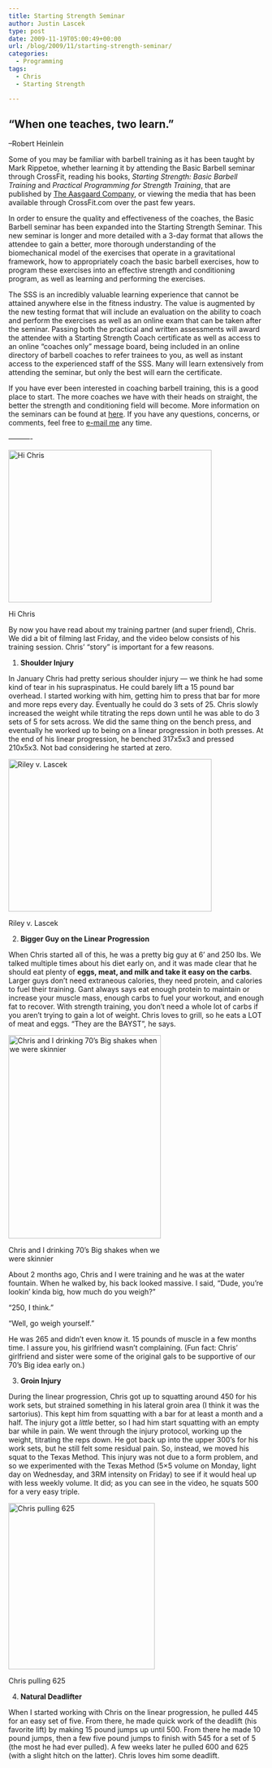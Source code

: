 ```yaml
---
title: Starting Strength Seminar
author: Justin Lascek
type: post
date: 2009-11-19T05:00:49+00:00
url: /blog/2009/11/starting-strength-seminar/
categories:
  - Programming
tags:
  - Chris
  - Starting Strength

---
```

## &#8220;When one teaches, two learn.&#8221;
  
&#8211;Robert Heinlein

Some of you may be familiar with barbell training as it has been taught by Mark Rippetoe, whether learning it by attending the Basic Barbell seminar through CrossFit, reading his books, _Starting Strength: Basic Barbell Training_ and _Practical Programming for Strength Training_, that are published by [The Aasgaard Company][1], or viewing the media that has been available through CrossFit.com over the past few years.
  

  
In order to ensure the quality and effectiveness of the coaches, the Basic Barbell seminar has been expanded into the Starting Strength Seminar. This new seminar is longer and more detailed with a 3-day format that allows the attendee to gain a better, more thorough understanding of the biomechanical model of the exercises that operate in a gravitational framework, how to appropriately coach the basic barbell exercises, how to program these exercises into an effective strength and conditioning program, as well as learning and performing the exercises.
  

  
The SSS is an incredibly valuable learning experience that cannot be attained anywhere else in the fitness industry. The value is augmented by the new testing format that will include an evaluation on the ability to coach and perform the exercises as well as an online exam that can be taken after the seminar. Passing both the practical and written assessments will award the attendee with a Starting Strength Coach certificate as well as access to an online &#8220;coaches only&#8221; message board, being included in an online directory of barbell coaches to refer trainees to you, as well as instant access to the experienced staff of the SSS. Many will learn extensively from attending the seminar, but only the best will earn the certificate.
  

  
If you have ever been interested in coaching barbell training, this is a good place to start. The more coaches we have with their heads on straight, the better the strength and conditioning field will become. More information on the seminars can be found at [here][2]. If you have any questions, concerns, or comments, feel free to [e-mail me][3] any time.
  

  
&#8212;&#8212;&#8212;-
  

  


<div id="attachment_773" style="width: 410px" class="wp-caption aligncenter">
  <img aria-describedby="caption-attachment-773" data-attachment-id="773" data-permalink="/blog/2009/11/starting-strength-seminar/riley1/" data-orig-file="/2009/11/riley1.jpg" data-orig-size="604,453" data-comments-opened="1" data-image-meta="{&quot;aperture&quot;:&quot;0&quot;,&quot;credit&quot;:&quot;&quot;,&quot;camera&quot;:&quot;&quot;,&quot;caption&quot;:&quot;&quot;,&quot;created_timestamp&quot;:&quot;0&quot;,&quot;copyright&quot;:&quot;&quot;,&quot;focal_length&quot;:&quot;0&quot;,&quot;iso&quot;:&quot;0&quot;,&quot;shutter_speed&quot;:&quot;0&quot;,&quot;title&quot;:&quot;&quot;}" data-image-title="riley1" data-image-description="" data-medium-file="/2009/11/riley1-400x300.jpg" data-large-file="/2009/11/riley1.jpg" src="/2009/11/riley1-400x300.jpg" alt="Hi Chris" width="400" height="300" class="size-medium wp-image-773" srcset="/2009/11/riley1-400x300.jpg 400w, /2009/11/riley1.jpg 604w" sizes="(max-width: 400px) 100vw, 400px" />
  
  <p id="caption-attachment-773" class="wp-caption-text">
    Hi Chris
  </p>
</div>


  

  
By now you have read about my training partner (and super friend), Chris. We did a bit of filming last Friday, and the video below consists of his training session. Chris&rsquo; &#8220;story&#8221; is important for a few reasons.
  

  
1. **Shoulder Injury**
  
In January Chris had pretty serious shoulder injury &#8212; we think he had some kind of tear in his supraspinatus. He could barely lift a 15 pound bar overhead. I started working with him, getting him to press that bar for more and more reps every day. Eventually he could do 3 sets of 25. Chris slowly increased the weight while titrating the reps down until he was able to do 3 sets of 5 for sets across. We did the same thing on the bench press, and eventually he worked up to being on a linear progression in both presses. At the end of his linear progression, he benched 317x5x3 and pressed 210x5x3. Not bad considering he started at zero.
  

  


<div id="attachment_775" style="width: 410px" class="wp-caption aligncenter">
  <img aria-describedby="caption-attachment-775" data-attachment-id="775" data-permalink="/blog/2009/11/starting-strength-seminar/dsc02732/" data-orig-file="/2009/11/DSC02732.JPG" data-orig-size="640,480" data-comments-opened="1" data-image-meta="{&quot;aperture&quot;:&quot;2.8&quot;,&quot;credit&quot;:&quot;&quot;,&quot;camera&quot;:&quot;DSC-P72&quot;,&quot;caption&quot;:&quot;&quot;,&quot;created_timestamp&quot;:&quot;1245359811&quot;,&quot;copyright&quot;:&quot;&quot;,&quot;focal_length&quot;:&quot;6&quot;,&quot;iso&quot;:&quot;160&quot;,&quot;shutter_speed&quot;:&quot;0.025&quot;,&quot;title&quot;:&quot;&quot;}" data-image-title="DSC02732" data-image-description="" data-medium-file="/2009/11/DSC02732-400x300.jpg" data-large-file="/2009/11/DSC02732.JPG" src="/2009/11/DSC02732-400x300.jpg" alt="Riley v. Lascek" width="400" height="300" class="size-medium wp-image-775" srcset="/2009/11/DSC02732-400x300.jpg 400w, /2009/11/DSC02732.JPG 640w" sizes="(max-width: 400px) 100vw, 400px" />
  
  <p id="caption-attachment-775" class="wp-caption-text">
    Riley v. Lascek
  </p>
</div>


  

  
2. **Bigger Guy on the Linear Progression**
  
When Chris started all of this, he was a pretty big guy at 6&rsquo; and 250 lbs. We talked multiple times about his diet early on, and it was made clear that he should eat plenty of **eggs, meat, and milk and take it easy on the carbs**. Larger guys don&rsquo;t need extraneous calories, they need protein, and calories to fuel their training. Gant always says eat enough protein to maintain or increase your muscle mass, enough carbs to fuel your workout, and enough fat to recover. With strength training, you don&rsquo;t need a whole lot of carbs if you aren&rsquo;t trying to gain a lot of weight. Chris loves to grill, so he eats a LOT of meat and eggs. &#8220;They are the BAYST&#8221;, he says.
  

  


<div id="attachment_776" style="width: 310px" class="wp-caption aligncenter">
  <img aria-describedby="caption-attachment-776" data-attachment-id="776" data-permalink="/blog/2009/11/starting-strength-seminar/cj/" data-orig-file="/2009/11/cj.jpg" data-orig-size="453,604" data-comments-opened="1" data-image-meta="{&quot;aperture&quot;:&quot;0&quot;,&quot;credit&quot;:&quot;&quot;,&quot;camera&quot;:&quot;&quot;,&quot;caption&quot;:&quot;&quot;,&quot;created_timestamp&quot;:&quot;0&quot;,&quot;copyright&quot;:&quot;&quot;,&quot;focal_length&quot;:&quot;0&quot;,&quot;iso&quot;:&quot;0&quot;,&quot;shutter_speed&quot;:&quot;0&quot;,&quot;title&quot;:&quot;&quot;}" data-image-title="cj" data-image-description="" data-medium-file="/2009/11/cj-300x400.jpg" data-large-file="/2009/11/cj.jpg" src="/2009/11/cj-300x400.jpg" alt="Chris and I drinking 70&rsquo;s Big shakes when we were skinnier" width="300" height="400" class="size-medium wp-image-776" srcset="/2009/11/cj-300x400.jpg 300w, /2009/11/cj.jpg 453w" sizes="(max-width: 300px) 100vw, 300px" />
  
  <p id="caption-attachment-776" class="wp-caption-text">
    Chris and I drinking 70&rsquo;s Big shakes when we were skinnier
  </p>
</div>


  

  
About 2 months ago, Chris and I were training and he was at the water fountain. When he walked by, his back looked massive. I said, &#8220;Dude, you&rsquo;re lookin&rsquo; kinda big, how much do you weigh?&#8221;
  
&#8220;250, I think.&#8221;
  
&#8220;Well, go weigh yourself.&#8221;
  
He was 265 and didn&rsquo;t even know it. 15 pounds of muscle in a few months time. I assure you, his girlfriend wasn&rsquo;t complaining. (Fun fact: Chris&rsquo; girlfriend and sister were some of the original gals to be supportive of our 70&rsquo;s Big idea early on.)
  

  
3. **Groin Injury**
  
During the linear progression, Chris got up to squatting around 450 for his work sets, but strained something in his lateral groin area (I think it was the sartorius). This kept him from squatting with a bar for at least a month and a half. The injury got a _little_ better, so I had him start squatting with an empty bar while in pain. We went through the injury protocol, working up the weight, titrating the reps down. He got back up into the upper 300&rsquo;s for his work sets, but he still felt some residual pain. So, instead, we moved his squat to the Texas Method. This injury was not due to a form problem, and so we experimented with the Texas Method (5&#215;5 volume on Monday, light day on Wednesday, and 3RM intensity on Friday) to see if it would heal up with less weekly volume. It did; as you can see in the video, he squats 500 for a very easy triple.
  

  


<div id="attachment_774" style="width: 298px" class="wp-caption aligncenter">
  <img aria-describedby="caption-attachment-774" data-attachment-id="774" data-permalink="/blog/2009/11/starting-strength-seminar/crileydead-2/" data-orig-file="/2009/11/crileydead.jpg" data-orig-size="288,327" data-comments-opened="1" data-image-meta="{&quot;aperture&quot;:&quot;0&quot;,&quot;credit&quot;:&quot;&quot;,&quot;camera&quot;:&quot;&quot;,&quot;caption&quot;:&quot;&quot;,&quot;created_timestamp&quot;:&quot;0&quot;,&quot;copyright&quot;:&quot;&quot;,&quot;focal_length&quot;:&quot;0&quot;,&quot;iso&quot;:&quot;0&quot;,&quot;shutter_speed&quot;:&quot;0&quot;,&quot;title&quot;:&quot;&quot;}" data-image-title="crileydead" data-image-description="" data-medium-file="/2009/11/crileydead.jpg" data-large-file="/2009/11/crileydead.jpg" src="/2009/11/crileydead.jpg" alt="Chris pulling 625" width="288" height="327" class="size-full wp-image-774" />
  
  <p id="caption-attachment-774" class="wp-caption-text">
    Chris pulling 625
  </p>
</div>


  

  
4. **Natural Deadlifter**
  
When I started working with Chris on the linear progression, he pulled 445 for an easy set of five. From there, he made quick work of the deadlift (his favorite lift) by making 15 pound jumps up until 500. From there he made 10 pound jumps, then a few five pound jumps to finish with 545 for a set of 5 (the most he had ever pulled). A few weeks later he pulled 600 and 625 (with a slight hitch on the latter). Chris loves him some deadlift.

 [1]: http://aasgaardco.com/
 [2]: http://www.aasgaardco.com/store/store.php?crn=212
 [3]: Justin@70sbig.com
